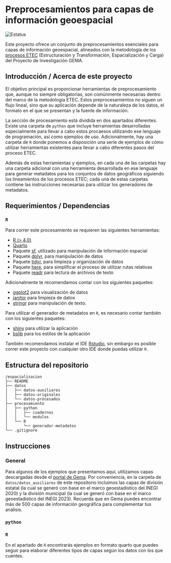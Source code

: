 # Preprocesamientos para capas de información geoespacial

![Estatus](https://img.shields.io/badge/Estatus-desarrollo-yellow)

Este proyecto ofrece un conjunto de preprocesamientos esenciales para capas de información geoespacial, alineados con la metodología de los [procesos ETEC](https://cdn.conahcyt.mx/gema/documentos/Proceso_ETEC-Desglosado_V2.pdf) (Estructuración y Transformación, Espacialización y Carga) del Proyecto de Investigación GEMA.

## Introducción / Acerca de este proyecto

El objetivo principal es proporcionar herramientas de preprocesamiento que, aunque no siempre obligatorias, son comúnmente necesarias dentro del marco de la metodología ETEC. Estos preprocesamientos no siguen un flujo lineal, sino que su aplicación depende de la naturaleza de los datos, el formato en el que se presentan y la fuente de información.  

La sección de procesamiento está dividida en dos apartados diferentes. Existe una carpeta de `python` que incluye herramientas desarrolladas especialmente para llevar a cabo estos procaesos utilizando ese lenguaje de programación, así como ejemplos de uso. Adicionalmente, hay una carpeta de `R` donde ponemos a disposición una serie de ejemplos de cómo utilizar herramientas existentes para llevar a cabo diferentes pasos del proceso ETEC.   

Además de estas herramientas y ejemplos, en cada una de las carpetas hay una carpeta adicional con una herramienta desarrollada en ese lenguaje para generar metadatos para los conjuntos de datos geográficos siguiendo los lineamientos de los procesos ETEC; cada una de estas carpetas contiene las instrucciones necesarias para utilizar los generadores de metadatos.


## Requerimientos / Dependencias

### `R`

Para correr este procesamiento se requieren las siguientes herramientas:  

- [R (> 4.0)](https://www.r-project.org/)
- [Quarto](https://quarto.org/) 
- Paquete [sf](https://r-spatial.github.io/sf/), utilizado para manipulación de información espacial
- Paquete [dplyr](https://dplyr.tidyverse.org/), para manipulación de datos
- Paquete [tidyr](https://tidyr.tidyverse.org/), para limpieza y organización de datos  
- Paquete [here](https://here.r-lib.org/), para simplificar el proceso de utilizar rutas relativas
- Paquete [readr](https://readr.tidyverse.org/) para lectura de archivos de texto

Adicionalmente te recomendamos contar con los siguientes paquetes:  

- [ggplot2](https://ggplot2.tidyverse.org/) para visualización de datos
- [janitor](https://cran.r-project.org/web/packages/janitor/vignettes/janitor.html) para limpieza de datos 
- [stringr](https://stringr.tidyverse.org/) para manipulación de texto.  

Para utilizar el generador de metadatos en `R`, es necesario contar también con los siguientes paquetes:  

- [shiny](https://shiny.posit.co/) para utilizar la aplicación
- [bslib](https://rstudio.github.io/bslib/) para los estilos de la aplicación


También recomendamos instalar el IDE [Rstudio](https://www.rstudio.com/categories/rstudio-ide/), sin embargo es posible correr este proyecto con cualquier otro IDE donde puedas utilizar `R`.   

## Estructura del repositorio
```
/espacializacion
├── README
├── datos
│   ├── datos-auxiliares
│   ├── datos-originales
│   └── datos-procesados
├── procesamiento
│   ├── python
│   │   ├── cuadernos
│   │   └── modulos
│   └── R
│       └── generador-metadatos
└── .gitignore
```

## Instrucciones
### General
Para algunos de los ejemplos que presentamos aquí, utilizamos capas descargadas desde el [portal de Gema](https://gema.conahcyt.mx/). Por conveniencia, en la carpeta de `datos/datos_auxiliares` de este repositorio incluimos las capas de división estatal (la cual se generó con base en el marco geoestadístico del INEGI 2020) y la división municipal  (la cual se generó con base en el marco geoestadístico del INEGI 2023). Recuerda que en Gema puedes encontrar más de 500 capas de información geográfica para complementar tus análisis.

### `python`

### `R`
En el apartado de `R` encontrarás ejemplos en formato quarto que puedes seguir para elaborar diferentes tipos de capas según los datos con los que cuentes.

